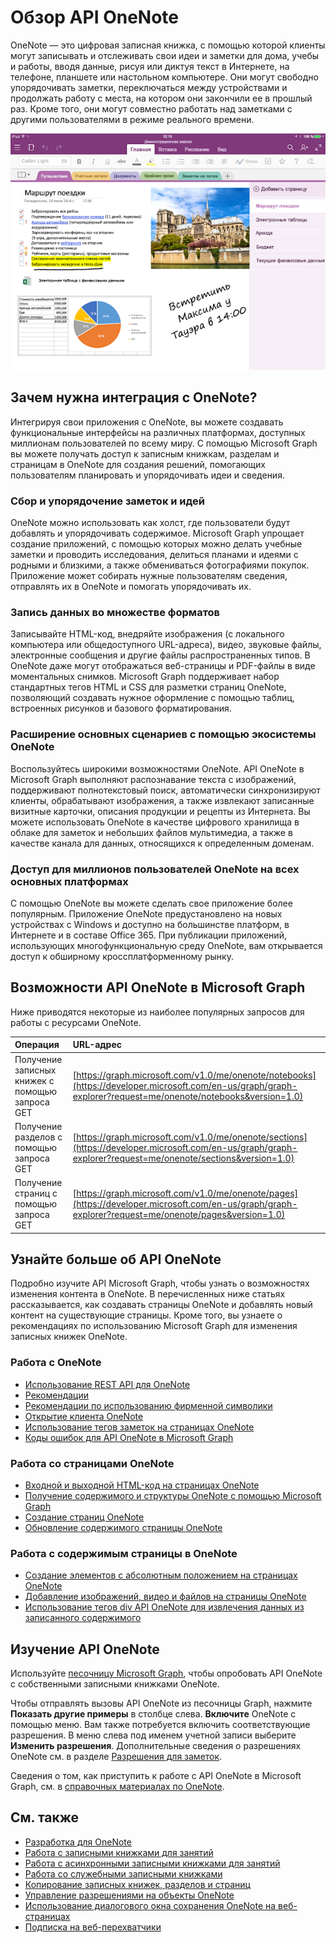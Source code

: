 # <a name="onenote-api-overview"></a>Обзор API OneNote

OneNote — это цифровая записная книжка, с помощью которой клиенты могут записывать и отслеживать свои идеи и заметки для дома, учебы и работы, вводя данные, рисуя или диктуя текст в Интернете, на телефоне, планшете или настольном компьютере. Они могут свободно упорядочивать заметки, переключаться между устройствами и продолжать работу с места, на котором они закончили ее в прошлый раз. Кроме того, они могут совместно работать над заметками с другими пользователями в режиме реального времени.

![Записная книжка OneNote с разделами и страницами](images/onenote-page.png)

## <a name="why-integrate-with-onenote"></a>Зачем нужна интеграция с OneNote?

Интегрируя свои приложения с OneNote, вы можете создавать функциональные интерфейсы на различных платформах, доступных миллионам пользователей по всему миру. С помощью Microsoft Graph вы можете получать доступ к записным книжкам, разделам и страницам в OneNote для создания решений, помогающих пользователям планировать и упорядочивать идеи и сведения.

### <a name="collect-and-organize-notes-and-ideas"></a>Сбор и упорядочение заметок и идей  

OneNote можно использовать как холст, где пользователи будут добавлять и упорядочивать содержимое. Microsoft Graph упрощает создание приложений, с помощью которых можно делать учебные заметки и проводить исследования, делиться планами и идеями с родными и близкими, а также обмениваться фотографиями покупок. Приложение может собирать нужные пользователям сведения, отправлять их в OneNote и помогать упорядочивать их.

### <a name="capture-information-in-many-formats"></a>Запись данных во множестве форматов

Записывайте HTML-код, внедряйте изображения (с локального компьютера или общедоступного URL-адреса), видео, звуковые файлы, электронные сообщения и другие файлы распространенных типов. В OneNote даже могут отображаться веб-страницы и PDF-файлы в виде моментальных снимков. Microsoft Graph поддерживает набор стандартных тегов HTML и CSS для разметки страниц OneNote, позволяющий создавать нужное оформление с помощью таблиц, встроенных рисунков и базового форматирования. 

### <a name="use-the-onenote-ecosystem-to-enhance-your-core-scenarios"></a>Расширение основных сценариев с помощью экосистемы OneNote

Воспользуйтесь широкими возможностями OneNote. API OneNote в Microsoft Graph выполняют распознавание текста с изображений, поддерживают полнотекстовый поиск, автоматически синхронизируют клиенты, обрабатывают изображения, а также извлекают записанные визитные карточки, описания продукции и рецепты из Интернета. Вы можете использовать OneNote в качестве цифрового хранилища в облаке для заметок и небольших файлов мультимедиа, а также в качестве канала для данных, относящихся к определенным доменам. 

### <a name="reach-millions-of-onenote-users-on-all-major-platforms"></a>Доступ для миллионов пользователей OneNote на всех основных платформах

С помощью OneNote вы можете сделать свое приложение более популярным. Приложение OneNote предустановлено на новых устройствах с Windows и доступно на большинстве платформ, в Интернете и в составе Office 365. При публикации приложений, использующих многофункциональную среду OneNote, вам открывается доступ к обширному кроссплатформенному рынку.

<!-- Might be good to show a few examples of Microsoft Graph API calls here, similar to what we have in the featured scenarios topic: https://developer.microsoft.com/en-us/graph/docs/concepts/featured_scenarios. You could have an H2 section called "What can I do with OneNote APIs in Microsoft Graph?"-->

## <a name="what-can-i-do-with-onenote-apis-in-microsoft-graph"></a>Возможности API OneNote в Microsoft Graph

Ниже приводятся некоторые из наиболее популярных запросов для работы с ресурсами OneNote.

|Операция|URL-адрес|
|:--------|:--|
|Получение записных книжек с помощью запроса GET|[https://graph.microsoft.com/v1.0/me/onenote/notebooks](https://developer.microsoft.com/en-us/graph/graph-explorer?request=me/onenote/notebooks&version=1.0)|
|Получение разделов с помощью запроса GET|[https://graph.microsoft.com/v1.0/me/onenote/sections](https://developer.microsoft.com/en-us/graph/graph-explorer?request=me/onenote/sections&version=1.0)|
|Получение страниц с помощью запроса GET|[https://graph.microsoft.com/v1.0/me/onenote/pages](https://developer.microsoft.com/en-us/graph/graph-explorer?request=me/onenote/pages&version=1.0)|

## <a name="learn-more-about-onenote-apis"></a>Узнайте больше об API OneNote

Подробно изучите API Microsoft Graph, чтобы узнать о возможностях изменения контента в OneNote. В перечисленных ниже статьях рассказывается, как создавать страницы OneNote и добавлять новый контент на существующие страницы. Кроме того, вы узнаете о рекомендациях по использованию Microsoft Graph для изменения записных книжек OneNote. 


### <a name="work-with-onenote"></a>Работа с OneNote

* [Использование REST API для OneNote](../api-reference/v1.0/resources/onenote-api-overview.md)
* [Рекомендации](onenote_best_practices.md)
* [Рекомендации по использованию фирменной символики](onenote-branding.md)
* [Открытие клиента OneNote](open_onenote_client.md)
* [Использование тегов заметок на страницах OneNote](onenote-note-tags.md)
* [Коды ошибок для API OneNote в Microsoft Graph](onenote_error_codes.md)

### <a name="work-with-onenote-pages"></a>Работа со страницами OneNote

* [Входной и выходной HTML-код на страницах OneNote](onenote_input_output_html.md)
* [Получение содержимого и структуры OneNote с помощью Microsoft Graph](onenote-get-content.md)
* [Создание страниц OneNote](onenote-create-page.md)
* [Обновление содержимого страницы OneNote](onenote_update_page.md)

### <a name="work-with-onenote-page-content"></a>Работа с содержимым страницы в OneNote

* [Создание элементов с абсолютным положением на страницах OneNote](onenote-abs-pos.md)
* [Добавление изображений, видео и файлов на страницы OneNote](onenote_images_files.md)
* [Использование тегов div API OneNote для извлечения данных из записанного содержимого](onenote-extract-data.md)



## <a name="explore-the-onenote-apis"></a>Изучение API OneNote

Используйте [песочницу Microsoft Graph](https://developer.microsoft.com/ru-RU/graph/graph-explorer), чтобы опробовать API OneNote с собственными записными книжками OneNote.

Чтобы отправлять вызовы API OneNote из песочницы Graph, нажмите **Показать другие примеры** в столбце слева. **Включите** OneNote с помощью меню. Вам также потребуется включить соответствующие разрешения. В меню слева под именем учетной записи выберите **Изменить разрешения**. Дополнительные сведения о разрешениях OneNote см. в разделе [Разрешения для заметок](permissions_reference.md#notes-permissions).

Сведения о том, как приступить к работе с API OneNote в Microsoft Graph, см. в [справочных материалах по OneNote](../api-reference/v1.0/resources/onenote-api-overview.md).

## <a name="see-also"></a>См. также

- [Разработка для OneNote](https://docs.microsoft.com/ru-RU/previous-versions/office/office-365-api/how-to/onenote-landing)
- [Работа с записными книжками для занятий](https://docs.microsoft.com/ru-RU/previous-versions/office/office-365-api/how-to/onenote-classnotebook)
- [Работа с асинхронными записными книжками для занятий](https://docs.microsoft.com/ru-RU/previous-versions/office/office-365-api/how-to/onenote-classnotebook-asynchronous)
- [Работа со служебными записными книжками](https://docs.microsoft.com/ru-RU/previous-versions/office/office-365-api/how-to/onenote-staffnotebook)
- [Копирование записных книжек, разделов и страниц](https://docs.microsoft.com/ru-RU/previous-versions/office/office-365-api/how-to/onenote-copy)
- [Управление разрешениями на объекты OneNote](https://docs.microsoft.com/ru-RU/previous-versions/office/office-365-api/how-to/onenote-manage-perms)
- [Использование диалогового окна сохранения OneNote на веб-страницах](https://docs.microsoft.com/ru-RU/previous-versions/office/office-365-api/how-to/onenote-save-dialog)
- [Подписка на веб-перехватчики](https://docs.microsoft.com/ru-RU/previous-versions/office/office-365-api/how-to/onenote-sync)
